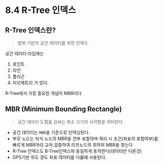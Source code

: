 # 8.4 R-Tree 인덱스

## R-Tree 인덱스란?
> 범위 기반의 공간 데이터를 위한 인덱스.

공간 데이터 타입에는
1. 포인트
2. 라인
3. 폴리곤
4. 지오메트리
가 있다.

R-Tree에서 가장 중요한 개념이 MBR이다
## MBR (Minimum Bounding Rectangle)
> 공간 데이터 도형을 감싸는 최소 크기의 사각형을 의미한다.

- 공간 데이터는 `MBR`을 기준으로 인덱싱된다.
- 부모 노드는 자식 노드의 MBR을 전부 포함하며 쿼리 시 조건(좌표의 포함여부)를 빠르게 MBR까리 교차 검증하여 리프노드의 최하위 MBR을 찾는다
-  R-Tree 인덱스도 B-Tree인덱스와 동일하게 동작한다(데이터만 다른것)
-  GPS기반 위도 경도 좌표 데이터를 다룰떄 사용된다.

